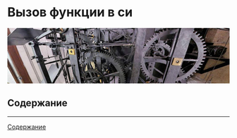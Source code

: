 # Вызов функции в си

![Вызов функции в си](./Pictures/26_01_c_function_call_theme.jpg)

## Содержание

---
[Содержание](#содержание)

